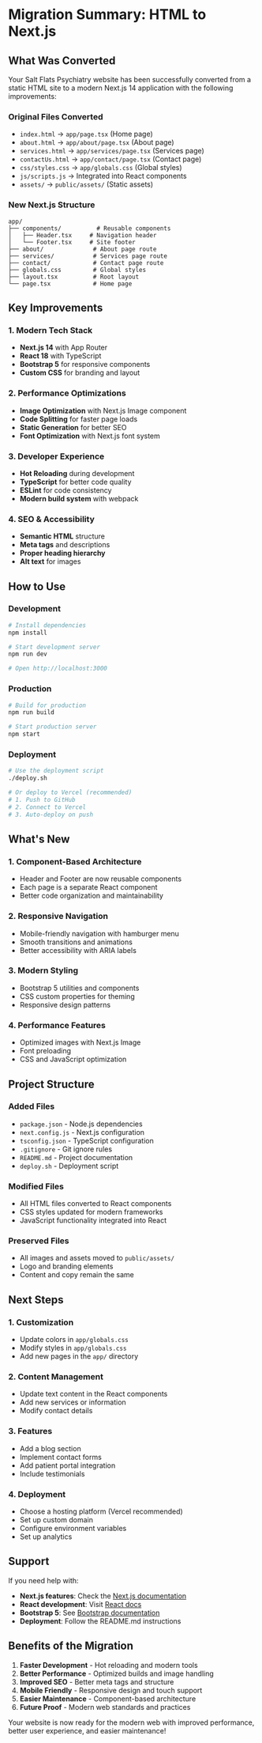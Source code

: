 # Migration Summary: HTML to Next.js

## What Was Converted

Your Salt Flats Psychiatry website has been successfully converted from a static HTML site to a modern Next.js 14 application with the following improvements:

### Original Files Converted

- `index.html` → `app/page.tsx` (Home page)
- `about.html` → `app/about/page.tsx` (About page)
- `services.html` → `app/services/page.tsx` (Services page)
- `contactUs.html` → `app/contact/page.tsx` (Contact page)
- `css/styles.css` → `app/globals.css` (Global styles)
- `js/scripts.js` → Integrated into React components
- `assets/` → `public/assets/` (Static assets)

### New Next.js Structure

```
app/
├── components/          # Reusable components
│   ├── Header.tsx     # Navigation header
│   └── Footer.tsx     # Site footer
├── about/              # About page route
├── services/           # Services page route
├── contact/            # Contact page route
├── globals.css         # Global styles
├── layout.tsx          # Root layout
└── page.tsx            # Home page
```

## Key Improvements

### 1. **Modern Tech Stack**

- **Next.js 14** with App Router
- **React 18** with TypeScript
- **Bootstrap 5** for responsive components
- **Custom CSS** for branding and layout

### 2. **Performance Optimizations**

- **Image Optimization** with Next.js Image component
- **Code Splitting** for faster page loads
- **Static Generation** for better SEO
- **Font Optimization** with Next.js font system

### 3. **Developer Experience**

- **Hot Reloading** during development
- **TypeScript** for better code quality
- **ESLint** for code consistency
- **Modern build system** with webpack

### 4. **SEO & Accessibility**

- **Semantic HTML** structure
- **Meta tags** and descriptions
- **Proper heading hierarchy**
- **Alt text** for images

## How to Use

### Development

```bash
# Install dependencies
npm install

# Start development server
npm run dev

# Open http://localhost:3000
```

### Production

```bash
# Build for production
npm run build

# Start production server
npm start
```

### Deployment

```bash
# Use the deployment script
./deploy.sh

# Or deploy to Vercel (recommended)
# 1. Push to GitHub
# 2. Connect to Vercel
# 3. Auto-deploy on push
```

## What's New

### 1. **Component-Based Architecture**

- Header and Footer are now reusable components
- Each page is a separate React component
- Better code organization and maintainability

### 2. **Responsive Navigation**

- Mobile-friendly navigation with hamburger menu
- Smooth transitions and animations
- Better accessibility with ARIA labels

### 3. **Modern Styling**

- Bootstrap 5 utilities and components
- CSS custom properties for theming
- Responsive design patterns

### 4. **Performance Features**

- Optimized images with Next.js Image
- Font preloading
- CSS and JavaScript optimization

## Project Structure

### Added Files

- `package.json` - Node.js dependencies
- `next.config.js` - Next.js configuration
- `tsconfig.json` - TypeScript configuration
- `.gitignore` - Git ignore rules
- `README.md` - Project documentation
- `deploy.sh` - Deployment script

### Modified Files

- All HTML files converted to React components
- CSS styles updated for modern frameworks
- JavaScript functionality integrated into React

### Preserved Files

- All images and assets moved to `public/assets/`
- Logo and branding elements
- Content and copy remain the same

## Next Steps

### 1. **Customization**

- Update colors in `app/globals.css`
- Modify styles in `app/globals.css`
- Add new pages in the `app/` directory

### 2. **Content Management**

- Update text content in the React components
- Add new services or information
- Modify contact details

### 3. **Features**

- Add a blog section
- Implement contact forms
- Add patient portal integration
- Include testimonials

### 4. **Deployment**

- Choose a hosting platform (Vercel recommended)
- Set up custom domain
- Configure environment variables
- Set up analytics

## Support

If you need help with:

- **Next.js features**: Check the [Next.js documentation](https://nextjs.org/docs)
- **React development**: Visit [React docs](https://react.dev)
- **Bootstrap 5**: See [Bootstrap documentation](https://getbootstrap.com/docs)
- **Deployment**: Follow the README.md instructions

## Benefits of the Migration

1. **Faster Development** - Hot reloading and modern tools
2. **Better Performance** - Optimized builds and image handling
3. **Improved SEO** - Better meta tags and structure
4. **Mobile Friendly** - Responsive design and touch support
5. **Easier Maintenance** - Component-based architecture
6. **Future Proof** - Modern web standards and practices

Your website is now ready for the modern web with improved performance, better user experience, and easier maintenance!
